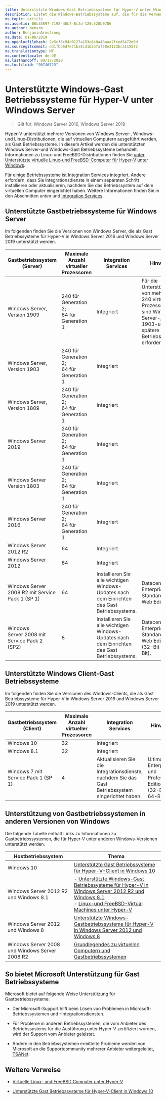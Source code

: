 ```yaml
---
title: Unterstützte Windows-Gast Betriebssysteme für Hyper-V unter Windows Server
description: Listet die Windows-Betriebssysteme auf, die für die Verwendung als Gast in einem virtuellen Computer unterstützt werden. Enthält auch Links zu ähnlichen Artikeln für frühere Versionen von Hyper-V.
ms.topic: article
ms.assetid: 06b35897-2192-48b7-8c2d-125c520b0786
ms.author: benarm
author: BenjaminArmstrong
ms.date: 01/08/2019
ms.openlocfilehash: 2e5cf6c94d0127a283c640a48aaa2fced5472e9d
ms.sourcegitcommit: dd1fbb5d7e71ba8cd1b5bfaf38e3123bca115572
ms.translationtype: MT
ms.contentlocale: de-DE
ms.lasthandoff: 09/17/2020
ms.locfileid: "90746725"
---
```

# <a name="supported-windows-guest-operating-systems-for-hyper-v-on-windows-server"></a>Unterstützte Windows-Gast Betriebssysteme für Hyper-V unter Windows Server

>Gilt für: Windows Server 2016, Windows Server 2019

Hyper-V unterstützt mehrere Versionen von Windows Server-, Windows-und Linux-Distributionen, die auf virtuellen Computern ausgeführt werden, als Gast Betriebssysteme. In diesem Artikel werden die unterstützten Windows Server-und Windows-Gast Betriebssysteme behandelt. Informationen zu Linux-und FreeBSD-Distributionen finden Sie [unter Unterstützte virtuelle Linux-und FreeBSD-Computer für Hyper-V unter Windows](Supported-Linux-and-FreeBSD-virtual-machines-for-Hyper-V-on-Windows.md).

Für einige Betriebssysteme ist Integration Services integriert. Andere erfordern, dass Sie Integrationsdienste in einem separaten Schritt installieren oder aktualisieren, nachdem Sie das Betriebssystem auf dem virtuellen Computer eingerichtet haben. Weitere Informationen finden Sie in den Abschnitten unten und  [Integration Services](/virtualization/hyper-v-on-windows/reference/integration-services).

## <a name="supported-windows-server-guest-operating-systems"></a>Unterstützte Gastbetriebssysteme für Windows Server

Im folgenden finden Sie die Versionen von Windows Server, die als Gast Betriebssysteme für Hyper-V in Windows Server 2016 und Windows Server 2019 unterstützt werden.

|Gastbetriebssystem (Server)|Maximale Anzahl virtueller Prozessoren|Integration Services|Hinweise|
|-------------------------------------|----------------------------------------|------------------------|---------|
|Windows Server, Version 1909 |240 für Generation 2;<br>64 für Generation 1|Integriert|Für die Unterstützung von mehr als 240 virtuellen Prozessoren sind Windows Server-, Version 1903-und spätere Gast Betriebssysteme erforderlich.|
|Windows Server, Version 1903 |240 für Generation 2;<br>64 für Generation 1|Integriert||
|Windows Server, Version 1809 |240 für Generation 2;<br>64 für Generation 1|Integriert||
|Windows Server 2019 |240 für Generation 2;<br>64 für Generation 1|Integriert||
|Windows Server Version 1803 |240 für Generation 2;<br>64 für Generation 1|Integriert||
|Windows Server 2016 |240 für Generation 2;<br>64 für Generation 1|Integriert||
|Windows Server 2012 R2 |64|Integriert||
|Windows Server 2012 |64|Integriert||
|Windows Server 2008 R2 mit Service Pack 1 (SP 1)|64|Installieren Sie alle wichtigen Windows-Updates nach dem Einrichten des Gast Betriebssystems.|Datacenter, Enterprise, Standard und Web Edition.|
|Windows Server 2008 mit Service Pack 2 (SP2)|8|Installieren Sie alle wichtigen Windows-Updates nach dem Einrichten des Gast Betriebssystems.|Datacenter, Enterprise, Standard und Web Edition (32-Bit und 64-Bit).|

## <a name="supported-windows-client-guest-operating-systems"></a>Unterstützte Windows Client-Gast Betriebssysteme

Im folgenden finden Sie die Versionen des Windows-Clients, die als Gast Betriebssysteme für Hyper-V in Windows Server 2016 und Windows Server 2019 unterstützt werden.

|Gastbetriebssystem (Client)|Maximale Anzahl virtueller Prozessoren|Integration Services|Hinweise|
|-------------------------------------|----------------------------------------|------------------------|---------|
|Windows 10|32|Integriert||
|Windows 8.1|32|Integriert||
|Windows 7 mit Service Pack 1 (SP 1)|4|Aktualisieren Sie die Integrationsdienste, nachdem Sie das Gast Betriebssystem eingerichtet haben.|Ultimate, Enterprise und Professional Edition (32-Bit und 64-Bit).|

## <a name="guest-operating-system-support-on-other-versions-of-windows"></a>Unterstützung von Gastbetriebssystemen in anderen Versionen von Windows

Die folgende Tabelle enthält Links zu Informationen zu Gastbetriebssystemen, die für Hyper-V unter anderen Windows-Versionen unterstützt werden.

|Hostbetriebssystem|Thema|
|-------------------------|---------|
|Windows 10|[Unterstützte Gast Betriebssysteme für Hyper-V-Client in Windows 10](/virtualization/hyper-v-on-windows/about/supported-guest-os)|
|Windows Server 2012 R2 und Windows 8.1|-   [Unterstützte Windows-Gast Betriebssysteme für Hyper-V in Windows Server 2012 R2 und Windows 8.1](/previous-versions/windows/it-pro/windows-server-2012-R2-and-2012/dn792027(v=ws.11))<br />-   [Linux-und FreeBSD-Virtual Machines unter Hyper-V](Supported-Linux-and-FreeBSD-virtual-machines-for-Hyper-V-on-Windows.md)|
|Windows Server 2012 und Windows 8|[Unterstützte Windows-Gastbetriebssysteme für Hyper-V in Windows Server 2012 und Windows 8](/previous-versions/windows/it-pro/windows-server-2012-R2-and-2012/dn792028(v=ws.11))|
|Windows Server 2008 und Windows Server 2008 R2|[Grundlegendes zu virtuellen Computern und Gastbetriebssystemen](/previous-versions/windows/it-pro/windows-server-2008-R2-and-2008/cc794868(v=ws.10))|

## <a name="how-microsoft-provides-support-for-guest-operating-systems"></a>So bietet Microsoft Unterstützung für Gast Betriebssysteme

Microsoft bietet auf folgende Weise Unterstützung für Gastbetriebssysteme:

-   Der Microsoft-Support hilft beim Lösen von Problemen in Microsoft-Betriebssystemen und -Integrationsdiensten.

-   Für Probleme in anderen Betriebssystemen, die vom Anbieter des Betriebssystems für die Ausführung unter Hyper-V zertifiziert wurden, wird der Support vom Anbieter geleistet.

-   Andere in den Betriebssystemen ermittelte Probleme werden von Microsoft an die Supportcommunity mehrerer Anbieter weitergeleitet, [TSANet](https://www.tsanet.org/).

## <a name="additional-references"></a>Weitere Verweise

-   [Virtuelle Linux- und FreeBSD Computer unter Hyper-V](Supported-Linux-and-FreeBSD-virtual-machines-for-Hyper-V-on-Windows.md)

-   [Unterstützte Gast Betriebssysteme für Hyper-V-Client in Windows 10](/virtualization/hyper-v-on-windows/about/supported-guest-os)